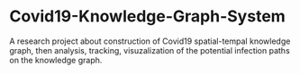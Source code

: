 # Covid19-Knowledge-Graph-System
A research project about construction of Covid19 spatial-tempal knowledge graph, then analysis, tracking, visuzalization of the potential infection paths on the knowledge graph.
